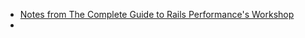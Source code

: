 * [Notes from The Complete Guide to Rails Performance's Workshop
](https://www.ombulabs.com/blog/rails/performance/notes-from-the-complete-guide-to-rails-performance-workshop.html)
*
